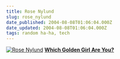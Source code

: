 ```yaml
---
title: Rose Nylund
slug: rose_nylund
date_published: 2004-08-08T01:06:04.000Z
date_updated: 2004-08-08T01:06:04.000Z
tags: random ha-ha, tech
---
```


[![Rose Nylund](http://www.shemadethis.com/gg/rose.gif)](http://www.shemadethis.com/gg)
**[Which Golden Girl Are You?](http://www.shemadethis.com/gg)**
